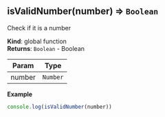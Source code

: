 <a name="isValidNumber"></a>

## isValidNumber(number) ⇒ <code>Boolean</code>
Check if it is a number

**Kind**: global function  
**Returns**: <code>Boolean</code> - Boolean  

| Param | Type |
| --- | --- |
| number | <code>Number</code> | 

**Example**  
```js
console.log(isValidNumber(number))
```
